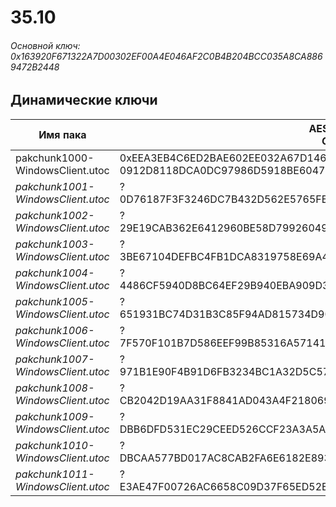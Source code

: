 # 35.10

###### Основной ключ: 0x163920F671322A7D00302EF00A4E046AF2C0B4B204BCC035A8CA8869472B2448

## Динамические ключи

| Имя пака                          | AES Ключ</br>GUID                                                                                       | HiRes Текстуры |
|-----------------------------------|---------------------------------------------------------------------------------------------------------|----------------|
| pakchunk1000-WindowsClient.utoc   | 0xEEA3EB4C6ED2BAE602EE032A67D146B3EFC43A7D44E6C9B32E558594A4F3C810</br>0912D8118DCA0DC97986D5918BE6047F | ✔️             |
| *pakchunk1001-WindowsClient.utoc* | ?</br>0D76187F3F3246DC7B432D562E5765FB																  | ❌             |
| *pakchunk1002-WindowsClient.utoc* | ?</br>29E19CAB362E6412960BE58D79926049 																  | ❌             |
| *pakchunk1003-WindowsClient.utoc* | ?</br>3BE67104DEFBC4FB1DCA8319758E69A4 																  | ❌             |
| *pakchunk1004-WindowsClient.utoc* | ?</br>4486CF5940D8BC64EF29B940EBA909D3 																  | ✔️             |
| *pakchunk1005-WindowsClient.utoc* | ?</br>651931BC74D31B3C85F94AD815734D90 																  | ✔️             |
| *pakchunk1006-WindowsClient.utoc* | ?</br>7F570F101B7D586EEF99B85316A57141 																  | ❌             |
| *pakchunk1007-WindowsClient.utoc* | ?</br>971B1E90F4B91D6FB3234BC1A32D5C57 																  | ❌             |
| *pakchunk1008-WindowsClient.utoc* | ?</br>CB2042D19AA31F8841AD043A4F218069 																  | ❌             |
| *pakchunk1009-WindowsClient.utoc* | ?</br>DBB6DFD531EC29CEED526CCF23A3A5A2 																  | ✔️             |
| *pakchunk1010-WindowsClient.utoc* | ?</br>DBCAA577BD017AC8CAB2FA6E6182E893 																  | ✔️             |
| *pakchunk1011-WindowsClient.utoc* | ?</br>E3AE47F00726AC6658C09D37F65ED52E 																  | ❌             |
